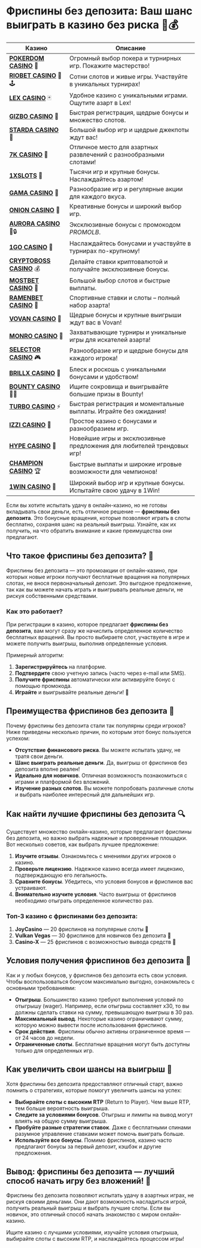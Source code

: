 # Фриспины без депозита: Ваш шанс выиграть в казино без риска 🎰💰
| Казино                  | Описание                                                                                   |
|-------------------------|--------------------------------------------------------------------------------------------|
| **[POKERDOM CASINO](https://brandplay.link/Bxg7SC7H)** 🎲      | Огромный выбор покера и турнирных игр. Покажите мастерство!                    |
| **[RIOBET CASINO](https://brandplay.link/dtx89f2L)** 🌟🕹️      | Сотни слотов и живые игры. Участвуйте в уникальных турнирах!                  |
| **[LEX CASINO](https://brandplay.link/2HFTmBc8)** 🃏           | Удобное казино с уникальными играми. Ощутите азарт в Lex!                     |
| **[GIZBO CASINO](https://gizbo-tea02.com/c8e962e89)** 🎰       | Быстрая регистрация, щедрые бонусы и множество слотов.                        |
| **[STARDA CASINO](https://brandplay.link/cpFQbWKn)** 🌠        | Большой выбор игр и щедрые джекпоты ждут вас!                                 |
| **[7K CASINO](https://brandplay.link/dd46bNgD)** 🎲            | Отличное место для азартных развлечений с разнообразными слотами!             |
| **[1XSLOTS](https://brandplay.link/R4xfxqdm)** 💎              | Тысячи игр и крупные бонусы. Наслаждайтесь азартом!                          |
| **[GAMA CASINO](https://brandplay.link/zrZpLFTP)** 🎰          | Разнообразие игр и регулярные акции для каждого вкуса.                        |
| **[ONION CASINO](https://obclk001-2d.top/click?offer_id=986&partner_id=10542&landing_id=1798&utm_medium=affiliate&sub_1=oncasino3)** 🧅 | Креативные бонусы и широкий выбор игр.                                       |
| **[AURORA CASINO](https://10trafic-stat2.com/click/668546566bcc6313411604c7/6766/15114/subaccount?promocode=PROMOLB)** 🌌🔒 | Эксклюзивные бонусы с промокодом *PROMOLB*.                                  |
| **[1GO CASINO](https://1go-ircp01.com/ce015f410)** 🚀          | Наслаждайтесь бонусами и участвуйте в турнирах по-крупному!                   |
| **[CRYPTOBOSS CASINO](https://cryptobossc.online/d847bcfa9)** 💰 | Делайте ставки криптовалютой и получайте эксклюзивные бонусы.                 |
| **[MOSTBET CASINO](https://ktbtis024ifqfn0mst.com/beQs)** 🎲   | Большой выбор слотов и быстрые выплаты.                                       |
| **[RAMENBET CASINO](https://get.saltyram.com/ru/registration?apkpop=0&partner=p24970p3296034p5526)** 🍜 | Спортивные ставки и слоты – полный набор азарта!                            |
| **[VOVAN CASINO](https://vovan.site/d098ab058)** 🎉           | Щедрые бонусы и крупные выигрыши ждут вас в Vovan!                           |
| **[MONRO CASINO](https://mnr-ircp01.com/c3ce72a2c)** 🎰        | Захватывающие турниры и уникальные игры для искателей азарта!                |
| **[SELECTOR CASINO](https://gosel.pl/SELVK)** 🎮              | Разнообразие игр и щедрые бонусы для каждого игрока!                         |
| **[BRILLX CASINO](https://brillx.pub/BRIVK)** 💎              | Блеск и роскошь с уникальными бонусами и удобством!                          |
| **[BOUNTY CASINO](https://bounty-casino.de/BOVK)** 🏴‍☠️       | Ищите сокровища и выигрывайте большие призы в Bounty!                        |
| **[TURBO CASINO](https://turbo-casino.pro/TURVK)** ⚡          | Быстрая регистрация и моментальные выплаты. Играйте без ожидания!            |
| **[IZZI CASINO](https://izzi-fr03.com/ca7c8a7b7)** 🧩          | Простое казино с бонусами и разнообразием игр.                               |
| **[HYPE CASINO](https://hypekaz.com/dc2f44ad0)** 🎉           | Новейшие игры и эксклюзивные предложения для любителей трендовых игр!       |
| **[CHAMPION CASINO](https://champcasino.ink/pobeda/doa-hats?p80412p305331p112c)** 🏆 | Быстрые выплаты и широкие игровые возможности для чемпионов!              |
| **[1WIN CASINO](https://brandplay.link/6F5VqbyZ)** 🎰         | Широкий выбор игр и крупные бонусы. Испытайте свою удачу в 1Win!             |

Если вы хотите испытать удачу в онлайн-казино, но не готовы вкладывать свои деньги, есть отличное решение — **фриспины без депозита**. Это бонусные вращения, которые позволяют играть в слоты бесплатно, сохраняя шанс на реальный выигрыш. Узнайте, как их получить, на что обратить внимание и какие преимущества они предлагают.

## Что такое фриспины без депозита? 🤔

Фриспины без депозита — это промоакции от онлайн-казино, при которых новые игроки получают бесплатные вращения на популярных слотах, не внося первоначальный депозит. Это выгодное предложение, так как вы можете начать играть и выигрывать реальные деньги, не рискуя собственными средствами.

### Как это работает?

При регистрации в казино, которое предлагает **фриспины без депозита**, вам могут сразу же начислить определенное количество бесплатных вращений. Вы просто выбираете слот, участвуете в игре и можете получить выигрыш, выполнив определенные условия. 

Примерный алгоритм:
1. **Зарегистрируйтесь** на платформе.
2. **Подтвердите** свою учетную запись (часто через e-mail или SMS).
3. **Получите фриспины** автоматически или активируйте бонус с помощью промокода.
4. **Играйте** и выигрывайте реальные деньги! 🎉

## Преимущества фриспинов без депозита 🎁

Почему фриспины без депозита стали так популярны среди игроков? Ниже приведены несколько причин, по которым этот бонус пользуется успехом:

- **Отсутствие финансового риска**. Вы можете испытать удачу, не тратя свои деньги.
- **Шанс выиграть реальные деньги**. Да, выигрыш от фриспинов без депозита вполне реален!
- **Идеально для новичков**. Отличная возможность познакомиться с играми и платформой без вложений.
- **Изучение разных слотов**. Вы можете попробовать различные слоты и выбрать наиболее интересный для дальнейших игр.

## Как найти лучшие фриспины без депозита 🔍

Существует множество онлайн-казино, которые предлагают фриспины без депозита, но важно выбрать надежные и проверенные площадки. Вот несколько советов, как выбрать лучшее предложение:

1. **Изучите отзывы**. Ознакомьтесь с мнениями других игроков о казино.
2. **Проверьте лицензию**. Надежное казино всегда имеет лицензию, подтверждающую его легальность.
3. **Сравните бонусы**. Убедитесь, что условия бонусов и фриспинов вас устраивают.
4. **Внимательно изучите условия**. Часто выигрыш от фриспинов необходимо отыграть определенное количество раз. 

### Топ-3 казино с фриспинами без депозита:

1. **JoyCasino** — 20 фриспинов на популярные слоты 🥇
2. **Vulkan Vegas** — 30 фриспинов для новичков без депозита 🎰
3. **Casino-X** — 25 фриспинов с возможностью вывода средств 💸

## Условия получения фриспинов без депозита 📜

Как и у любых бонусов, у фриспинов без депозита есть свои условия. Чтобы воспользоваться бонусом максимально выгодно, ознакомьтесь с основными требованиями:

- **Отыгрыш**. Большинство казино требуют выполнения условий по отыгрышу (wager). Например, если отыгрыш составляет x30, то вы должны сделать ставки на сумму, превышающую выигрыш в 30 раз.
- **Максимальный вывод**. Некоторые казино ограничивают сумму, которую можно вывести после использования фриспинов.
- **Срок действия**. Фриспины обычно активны ограниченное время — от 24 часов до недели.
- **Ограниченные слоты**. Бесплатные вращения могут быть доступны только для определенных игр.

## Как увеличить свои шансы на выигрыш 🤑

Хотя фриспины без депозита предоставляют отличный старт, важно помнить о стратегиях, которые помогут увеличить шансы на успех:

- **Выбирайте слоты с высоким RTP** (Return to Player). Чем выше RTP, тем больше вероятность выигрыша.
- **Следите за условиями бонусов**. Отыгрыш и лимиты на вывод могут влиять на общую сумму выигрыша.
- **Пробуйте разные стратегии ставок**. Даже с бесплатными спинами разумное управление ставками может помочь выиграть больше.
- **Используйте все бонусы**. Помимо фриспинов, казино часто предлагают бонусы за первый депозит, кэшбэк и другие предложения.

## Вывод: фриспины без депозита — лучший способ начать игру без вложений! 🎉

Фриспины без депозита позволяют испытать удачу в азартных играх, не рискуя своими деньгами. Они дают возможность насладиться игрой, получить реальный выигрыш и выбрать лучшие слоты. Если вы новичок, это отличный способ начать знакомство с миром онлайн-казино.

Ищите казино с лучшими условиями, изучайте условия отыгрыша, выбирайте слоты с высоким RTP, и наслаждайтесь процессом игры!


